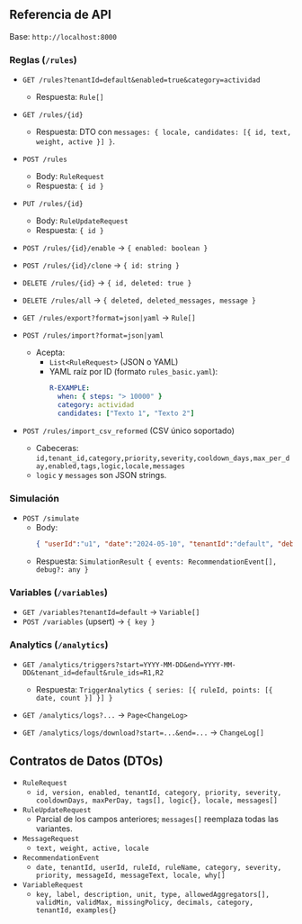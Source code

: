 ## Referencia de API

Base: `http://localhost:8000`

### Reglas (`/rules`)

- `GET /rules?tenantId=default&enabled=true&category=actividad`
  - Respuesta: `Rule[]`

- `GET /rules/{id}`
  - Respuesta: DTO con `messages: { locale, candidates: [{ id, text, weight, active }] }`.

- `POST /rules`
  - Body: `RuleRequest`
  - Respuesta: `{ id }`

- `PUT /rules/{id}`
  - Body: `RuleUpdateRequest`
  - Respuesta: `{ id }`

- `POST /rules/{id}/enable` → `{ enabled: boolean }`
- `POST /rules/{id}/clone` → `{ id: string }`
- `DELETE /rules/{id}` → `{ id, deleted: true }`
- `DELETE /rules/all` → `{ deleted, deleted_messages, message }`

- `GET /rules/export?format=json|yaml` → `Rule[]`
- `POST /rules/import?format=json|yaml`
  - Acepta:
    - `List<RuleRequest>` (JSON o YAML)
    - YAML raíz por ID (formato `rules_basic.yaml`):
      ```yaml
      R-EXAMPLE:
        when: { steps: "> 10000" }
        category: actividad
        candidates: ["Texto 1", "Texto 2"]
      ```

- `POST /rules/import_csv_reformed` (CSV único soportado)
  - Cabeceras: `id,tenant_id,category,priority,severity,cooldown_days,max_per_day,enabled,tags,logic,locale,messages`
  - `logic` y `messages` son JSON strings.

### Simulación

- `POST /simulate`
  - Body:
    ```json
    { "userId":"u1", "date":"2024-05-10", "tenantId":"default", "debug":true }
    ```
  - Respuesta: `SimulationResult { events: RecommendationEvent[], debug?: any }`

### Variables (`/variables`)

- `GET /variables?tenantId=default` → `Variable[]`
- `POST /variables` (upsert) → `{ key }`

### Analytics (`/analytics`)

- `GET /analytics/triggers?start=YYYY-MM-DD&end=YYYY-MM-DD&tenant_id=default&rule_ids=R1,R2`
  - Respuesta: `TriggerAnalytics { series: [{ ruleId, points: [{ date, count }] }] }`

- `GET /analytics/logs?...` → `Page<ChangeLog>`
- `GET /analytics/logs/download?start=...&end=...` → `ChangeLog[]`

## Contratos de Datos (DTOs)

- `RuleRequest`
  - `id, version, enabled, tenantId, category, priority, severity, cooldownDays, maxPerDay, tags[], logic{}, locale, messages[]`
- `RuleUpdateRequest`
  - Parcial de los campos anteriores; `messages[]` reemplaza todas las variantes.
- `MessageRequest`
  - `text, weight, active, locale`
- `RecommendationEvent`
  - `date, tenantId, userId, ruleId, ruleName, category, severity, priority, messageId, messageText, locale, why[]`
- `VariableRequest`
  - `key, label, description, unit, type, allowedAggregators[], validMin, validMax, missingPolicy, decimals, category, tenantId, examples{}`


